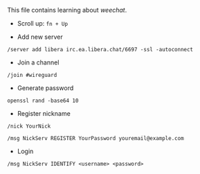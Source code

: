 This file contains learning about *weechat*.


- Scroll up: `fn + Up`


- Add new server

``` weechat
/server add libera irc.ea.libera.chat/6697 -ssl -autoconnect
```

- Join a channel 

``` weechat
/join #wireguard
```

- Generate password

``` shell 
openssl rand -base64 10
```

- Register nickname

``` weechat
/nick YourNick

/msg NickServ REGISTER YourPassword youremail@example.com
```

- Login 

``` weechat
/msg NickServ IDENTIFY <username> <password>
```


